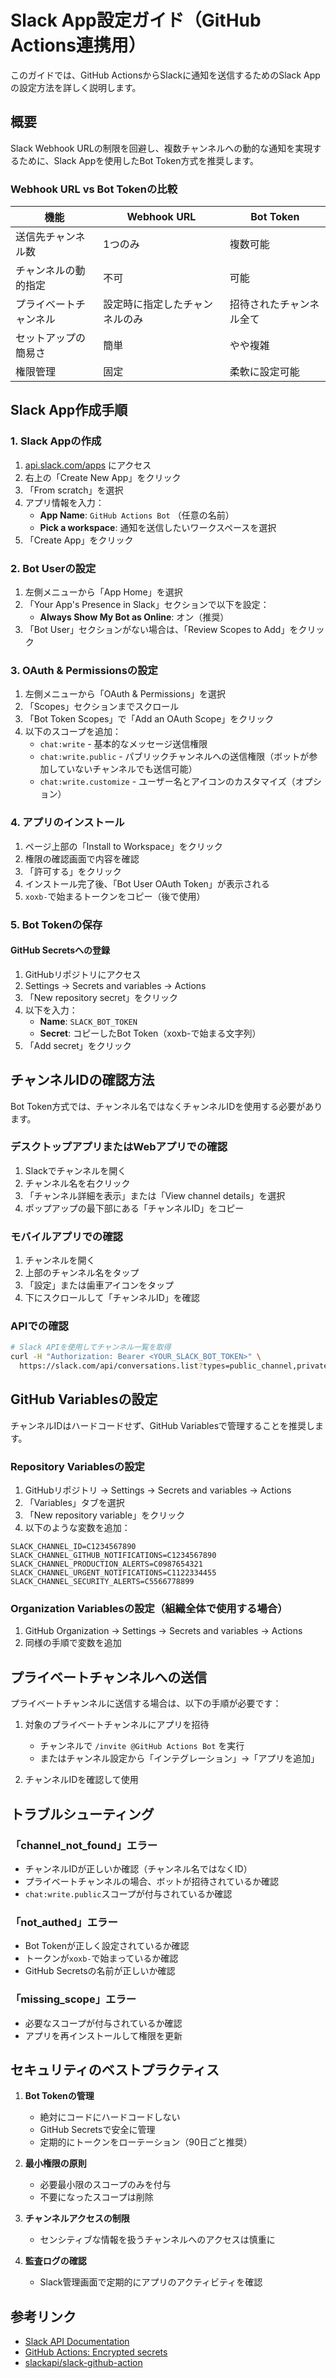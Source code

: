 # Slack App設定ガイド（GitHub Actions連携用）

このガイドでは、GitHub ActionsからSlackに通知を送信するためのSlack Appの設定方法を詳しく説明します。

## 概要

Slack Webhook URLの制限を回避し、複数チャンネルへの動的な通知を実現するために、Slack Appを使用したBot Token方式を推奨します。

### Webhook URL vs Bot Tokenの比較

| 機能 | Webhook URL | Bot Token |
|------|-------------|-----------|
| 送信先チャンネル数 | 1つのみ | 複数可能 |
| チャンネルの動的指定 | 不可 | 可能 |
| プライベートチャンネル | 設定時に指定したチャンネルのみ | 招待されたチャンネル全て |
| セットアップの簡易さ | 簡単 | やや複雑 |
| 権限管理 | 固定 | 柔軟に設定可能 |

## Slack App作成手順

### 1. Slack Appの作成

1. [api.slack.com/apps](https://api.slack.com/apps) にアクセス
2. 右上の「Create New App」をクリック
3. 「From scratch」を選択
4. アプリ情報を入力：
   - **App Name**: `GitHub Actions Bot` （任意の名前）
   - **Pick a workspace**: 通知を送信したいワークスペースを選択
5. 「Create App」をクリック

### 2. Bot Userの設定

1. 左側メニューから「App Home」を選択
2. 「Your App's Presence in Slack」セクションで以下を設定：
   - **Always Show My Bot as Online**: オン（推奨）
3. 「Bot User」セクションがない場合は、「Review Scopes to Add」をクリック

### 3. OAuth & Permissionsの設定

1. 左側メニューから「OAuth & Permissions」を選択
2. 「Scopes」セクションまでスクロール
3. 「Bot Token Scopes」で「Add an OAuth Scope」をクリック
4. 以下のスコープを追加：
   - `chat:write` - 基本的なメッセージ送信権限
   - `chat:write.public` - パブリックチャンネルへの送信権限（ボットが参加していないチャンネルでも送信可能）
   - `chat:write.customize` - ユーザー名とアイコンのカスタマイズ（オプション）

### 4. アプリのインストール

1. ページ上部の「Install to Workspace」をクリック
2. 権限の確認画面で内容を確認
3. 「許可する」をクリック
4. インストール完了後、「Bot User OAuth Token」が表示される
5. `xoxb-`で始まるトークンをコピー（後で使用）

### 5. Bot Tokenの保存

#### GitHub Secretsへの登録

1. GitHubリポジトリにアクセス
2. Settings → Secrets and variables → Actions
3. 「New repository secret」をクリック
4. 以下を入力：
   - **Name**: `SLACK_BOT_TOKEN`
   - **Secret**: コピーしたBot Token（xoxb-で始まる文字列）
5. 「Add secret」をクリック

## チャンネルIDの確認方法

Bot Token方式では、チャンネル名ではなくチャンネルIDを使用する必要があります。

### デスクトップアプリまたはWebアプリでの確認

1. Slackでチャンネルを開く
2. チャンネル名を右クリック
3. 「チャンネル詳細を表示」または「View channel details」を選択
4. ポップアップの最下部にある「チャンネルID」をコピー

### モバイルアプリでの確認

1. チャンネルを開く
2. 上部のチャンネル名をタップ
3. 「設定」または歯車アイコンをタップ
4. 下にスクロールして「チャンネルID」を確認

### APIでの確認

```bash
# Slack APIを使用してチャンネル一覧を取得
curl -H "Authorization: Bearer <YOUR_SLACK_BOT_TOKEN>" \
  https://slack.com/api/conversations.list?types=public_channel,private_channel
```

## GitHub Variablesの設定

チャンネルIDはハードコードせず、GitHub Variablesで管理することを推奨します。

### Repository Variablesの設定

1. GitHubリポジトリ → Settings → Secrets and variables → Actions
2. 「Variables」タブを選択
3. 「New repository variable」をクリック
4. 以下のような変数を追加：

```
SLACK_CHANNEL_ID=C1234567890
SLACK_CHANNEL_GITHUB_NOTIFICATIONS=C1234567890
SLACK_CHANNEL_PRODUCTION_ALERTS=C0987654321
SLACK_CHANNEL_URGENT_NOTIFICATIONS=C1122334455
SLACK_CHANNEL_SECURITY_ALERTS=C5566778899
```

### Organization Variablesの設定（組織全体で使用する場合）

1. GitHub Organization → Settings → Secrets and variables → Actions
2. 同様の手順で変数を追加

## プライベートチャンネルへの送信

プライベートチャンネルに送信する場合は、以下の手順が必要です：

1. 対象のプライベートチャンネルにアプリを招待
   - チャンネルで `/invite @GitHub Actions Bot` を実行
   - またはチャンネル設定から「インテグレーション」→「アプリを追加」

2. チャンネルIDを確認して使用

## トラブルシューティング

### 「channel_not_found」エラー

- チャンネルIDが正しいか確認（チャンネル名ではなくID）
- プライベートチャンネルの場合、ボットが招待されているか確認
- `chat:write.public`スコープが付与されているか確認

### 「not_authed」エラー

- Bot Tokenが正しく設定されているか確認
- トークンが`xoxb-`で始まっているか確認
- GitHub Secretsの名前が正しいか確認

### 「missing_scope」エラー

- 必要なスコープが付与されているか確認
- アプリを再インストールして権限を更新

## セキュリティのベストプラクティス

1. **Bot Tokenの管理**
   - 絶対にコードにハードコードしない
   - GitHub Secretsで安全に管理
   - 定期的にトークンをローテーション（90日ごと推奨）

2. **最小権限の原則**
   - 必要最小限のスコープのみを付与
   - 不要になったスコープは削除

3. **チャンネルアクセスの制限**
   - センシティブな情報を扱うチャンネルへのアクセスは慎重に

4. **監査ログの確認**
   - Slack管理画面で定期的にアプリのアクティビティを確認

## 参考リンク

- [Slack API Documentation](https://api.slack.com/)
- [GitHub Actions: Encrypted secrets](https://docs.github.com/en/actions/security-guides/encrypted-secrets)
- [slackapi/slack-github-action](https://github.com/slackapi/slack-github-action)
